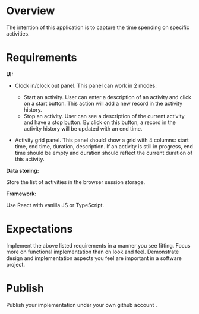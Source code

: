 # Overview
The intention of this application is to capture the time spending on specific activities.

# Requirements

**UI:**
- Clock in/clock out panel. This panel can work in 2 modes: 

    - Start an activity. User can enter a description of an activity and click on a start button. This action will add a new record in the activity history.
    - Stop an activity. User can see a description of the current activity and have a stop button. By click on this button, a record in the activity history will be updated with an end time.
- Activity grid panel. This panel should show a grid with 4 columns: start time, end time, duration, description.
If an activity is still in progress, end time should be empty and duration should reflect the current duration of this activity.

**Data storing:**

Store the list of activities in the browser session storage.

**Framework:**

Use React with vanilla JS or TypeScript.

# Expectations
Implement the above listed requirements in a manner you see fitting. Focus more on functional implementation than on look and feel.
Demonstrate design and implementation aspects you feel are important in a software project.

# Publish
Publish your implementation under your own github account .
